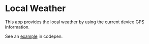 # Local Weather
This app provides the local weather by using the current device GPS information.

See an [example](http://codepen.io/guyziv2110/full/LxRVQx/) in codepen.
